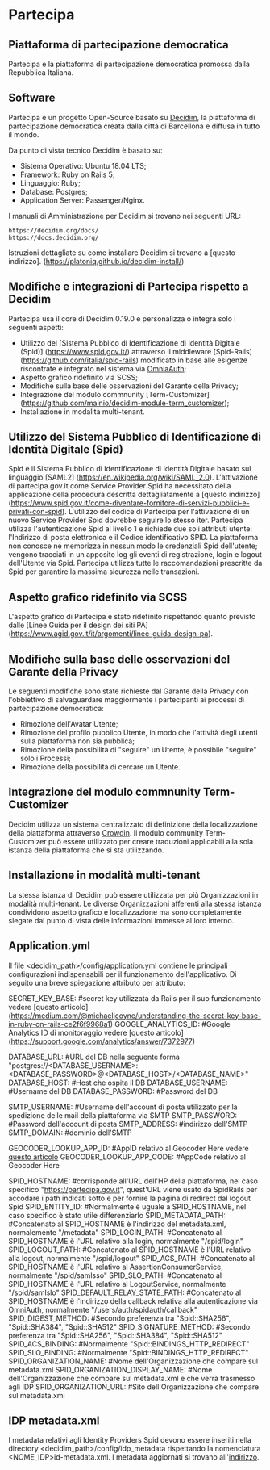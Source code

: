 # Partecipa

## Piattaforma di partecipazione democratica

Partecipa è la piattaforma di partecipazione democratica promossa dalla Repubblica Italiana.

## Software

Partecipa è un progetto Open-Source basato su [Decidim](https://github.com/decidim/decidim), la piattaforma di partecipazione democratica creata dalla città di Barcellona e
diffusa in tutto il mondo.

Da punto di vista tecnico Decidim è basato su:
* Sistema Operativo: Ubuntu 18.04 LTS;
* Framework: Ruby on Rails 5;
* Linguaggio: Ruby;
* Database: Postgres;
* Application Server: Passenger/Nginx.

I manuali di Amministrazione per Decidim si trovano nei seguenti URL:

    https://decidim.org/docs/
    https://docs.decidim.org/
	
Istruzioni dettagliate su come installare Decidim si trovano a [questo indirizzo]. (https://platoniq.github.io/decidim-install/)

## Modifiche e integrazioni di Partecipa rispetto a Decidim

Partecipa usa il core di Decidim 0.19.0 e personalizza o integra solo i seguenti aspetti:

* Utilizzo del [Sistema Pubblico di Identificazione di Identità Digitale (Spid)] (https://www.spid.gov.it/) attraverso il middleware [Spid-Rails] (https://github.com/italia/spid-rails) modificato in base alle esigenze riscontrate e integrato nel sistema via [OmniaAuth](https://github.com/omniauth/omniauth);
* Aspetto grafico ridefinito via SCSS;
* Modifiche sulla base delle osservazioni del Garante della Privacy;
* Integrazione del modulo commnunity [Term-Customizer] (https://github.com/mainio/decidim-module-term_customizer);
* Installazione in modalità multi-tenant.
 
## Utilizzo del Sistema Pubblico di Identificazione di Identità Digitale (Spid)

Spid è il Sistema Pubblico di Identificazione di Identità Digitale basato sul linguaggio [SAML2] (https://en.wikipedia.org/wiki/SAML_2.0). 
L'attivazione di partecipa.gov.it come Service Provider Spid ha necessitato della applicazione della procedura descritta dettagliatamente a [questo indirizzo] (https://www.spid.gov.it/come-diventare-fornitore-di-servizi-pubblici-e-privati-con-spid).
L'utilizzo del codice di Partecipa per l'attivazione di un nuovo Service Provider Spid dovrebbe seguire lo stesso iter.
Partecipa utilizza l'autenticazione Spid al livello 1 e richiede due soli attributi utente: l'Indirizzo di posta elettronica e il Codice identificativo SPID.
La piattaforma non conosce né memorizza in nessun modo le credenziali Spid dell'utente; vengono tracciati in un apposito log gli eventi di registrazione, login e logout dell'Utente via Spid.
Partecipa utilizza tutte le raccomandazioni prescritte da Spid per garantire la massima sicurezza nelle transazioni.

## Aspetto grafico ridefinito via SCSS

L'aspetto grafico di Partecipa è stato ridefinito rispettando quanto previsto dalle [Linee Guida per il design dei siti PA] (https://www.agid.gov.it/it/argomenti/linee-guida-design-pa).

## Modifiche sulla base delle osservazioni del Garante della Privacy 

Le seguenti modifiche sono state richieste dal Garante della Privacy con l'obbiettivo di salvaguardare maggiormente i partecipanti ai processi di partecipazione democratica:

* Rimozione dell'Avatar Utente;
* Rimozione del profilo pubblico Utente, in modo che l'attività degli utenti sulla piattaforma non sia pubblica;
* Rimozione della possibilità di "seguire" un Utente, è possibile "seguire" solo i Processi;
* Rimozione della possibilità di cercare un Utente.

## Integrazione del modulo commnunity Term-Customizer

Decidim utilizza un sistema centralizzato di definizione della localizzazione della piattaforma attraverso [Crowdin](https://crowdin.com/). Il modulo community Term-Customizer può essere utilizzato per creare traduzioni applicabili alla sola istanza della piattaforma che si sta utilizzando.

## Installazione in modalità multi-tenant

La stessa istanza di Decidim può essere utilizzata per più Organizzazioni in modalità multi-tenant. Le diverse Organizzazioni afferenti alla stessa istanza condividono aspetto grafico e localizzazione ma sono completamente slegate dal punto di vista delle informazioni immesse al loro interno.

## Application.yml

Il file <decidim_path>/config/application.yml contiene le principali configurazioni indispensabili per il funzionamento dell'applicativo.
Di seguito una breve spiegazione attributo per attributo:

SECRET_KEY_BASE: #secret key utilizzata da Rails per il suo funzionamento vedere [questo articolo] (https://medium.com/@michaeljcoyne/understanding-the-secret-key-base-in-ruby-on-rails-ce2f6f9968a1)
GOOGLE_ANALYTICS_ID: #Google Analytics ID di monitoraggio vedere [questo articolo] (https://support.google.com/analytics/answer/7372977)

DATABASE_URL: #URL del DB nella seguente forma "postgres://<DATABASE_USERNAME>:<DATABASE_PASSWORD>@<DATABASE_HOST>/<DATABASE_NAME>"
DATABASE_HOST: #Host che ospita il DB
DATABASE_USERNAME: #Username del DB
DATABASE_PASSWORD: #Password del DB

SMTP_USERNAME: #Username dell'account di posta utilizzato per la spedizione delle mail della piattaforma via SMTP
SMTP_PASSWORD: #Password dell'account di posta
SMTP_ADDRESS: #indirizzo dell'SMTP
SMTP_DOMAIN: #dominio dell'SMTP

GEOCODER_LOOKUP_APP_ID: #AppID relativo al Geocoder Here vedere [questo articolo](https://github.com/decidim/decidim/blob/master/docs/services/geocoding.md)
GEOCODER_LOOKUP_APP_CODE: #AppCode relativo al Geocoder Here

SPID_HOSTNAME: #corrisponde all'URL dell'HP della piattaforma, nel caso specifico "https://partecipa.gov.it", quest'URL viene usato da SpidRails per accodare i path indicati sotto e per fornire la pagina di redirect dal logout Spid
SPID_ENTITY_ID: #Normalmente è uguale a SPID_HOSTNAME, nel caso specifico è stato utile differenziarlo 
SPID_METADATA_PATH: #Concatenato al SPID_HOSTNAME è l'indirizzo del metadata.xml, normalemente "/metadata"
SPID_LOGIN_PATH:  #Concatenato al SPID_HOSTNAME è l'URL relativo alla login, normalmente "/spid/login"
SPID_LOGOUT_PATH: #Concatenato al SPID_HOSTNAME è l'URL relativo alla logout, normalmente "/spid/logout"
SPID_ACS_PATH: #Concatenato al SPID_HOSTNAME è l'URL relativo al AssertionConsumerService, normalmente "/spid/samlsso"
SPID_SLO_PATH: #Concatenato al SPID_HOSTNAME è l'URL relativo al LogoutService, normalmente "/spid/samlslo"
SPID_DEFAULT_RELAY_STATE_PATH: #Concatenato al SPID_HOSTNAME è l'indirizzo della callback relativa alla autenticazione via OmniAuth, normalmente "/users/auth/spidauth/callback"
SPID_DIGEST_METHOD: #Secondo preferenza tra "Spid::SHA256", "Spid::SHA384", "Spid::SHA512"
SPID_SIGNATURE_METHOD: #Secondo preferenza tra "Spid::SHA256", "Spid::SHA384", "Spid::SHA512"
SPID_ACS_BINDING: #Normalmente "Spid::BINDINGS_HTTP_REDIRECT"
SPID_SLO_BINDING: #Normalmente "Spid::BINDINGS_HTTP_REDIRECT"
SPID_ORGANIZATION_NAME: #Nome dell'Organizzazione che compare sul metadata.xml
SPID_ORGANIZATION_DISPLAY_NAME: #Nome dell'Organizzazione che compare sul metadata.xml e che verrà trasmesso agli IDP
SPID_ORGANIZATION_URL: #Sito dell'Organizzazione che compare sul metadata.xml

## IDP metadata.xml

I metadata relativi agli Identity Providers Spid devono essere inseriti nella directory <decidim_path>/config/idp_metadata rispettando la nomenclatura <NOME_IDP>id-metadata.xml.
I metadata aggiornati si trovano all'[indirizzo](https://www.agid.gov.it/it/piattaforme/spid/identity-provider-accreditati).
